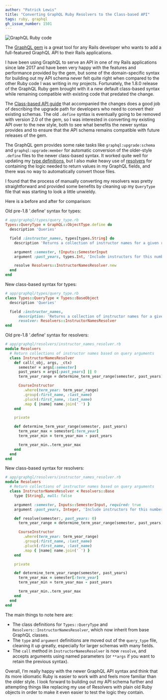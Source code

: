 ```yaml
---
author: "Patrick Lewis"
title: "Converting GraphQL Ruby Resolvers to the Class-​based API"
tags: ruby, graphql
gh_issue_number: 1501
---
```


<img src="/blog/2019/02/28/converting-graphql-ruby-resolvers-to-the-class-based-api/banner.png" alt="GraphQL Ruby code" />

The [GraphQL gem](https://graphql-ruby.org/) is a great tool for any Rails developer who wants to add a full-​featured GraphQL API to their Rails applications.

I have been using GraphQL to serve an API in one of my Rails applications since late 2017 and have been very happy with the features and performance provided by the gem, but some of the domain-​specific syntax for building out my API schema never felt quite right when compared to the other Ruby code I was writing in my projects. Fortunately, the 1.8.0 release of the GraphQL Ruby gem brought with it a new default class-​based syntax while remaining compatible with existing code that predated the change.

The [Class-based API guide](https://graphql-ruby.org/schema/class_based_api) that accompanied the changes does a good job of describing the upgrade path for developers who need to convert their existing schemas. The old `.define` syntax is eventually going to be removed with version 2.0 of the gem, so I was interested in converting my existing API over to the new style, both to see what benefits the newer syntax provides and to ensure that the API schema remains compatible with future releases of the gem.

The GraphQL gem provides some rake tasks like `graphql:upgrade:schema` and `graphql:upgrade:member` for automatic conversion of the older-​style `.define` files to the newer class-​based syntax. It worked quite well for updating my [type definitions](https://graphql-ruby.org/type_definitions/objects.html), but I also make heavy use of [resolvers](https://graphql-ruby.org/fields/resolvers.html) for containing the logic needed to return values in my GraphQL fields, and there was no way to automatically convert those files.

I found that the process of manually converting my resolvers was pretty straightforward and provided some benefits by cleaning up my `QueryType` file that was starting to look a little unwieldy.

Here is a before and after for comparison:


Old pre-1.8 '.define' syntax for types:

```ruby
# app/graphql/types/query_type.rb
Types::QueryType = GraphQL::ObjectType.define do
  description 'Queries'

  field :instructor_names, types[types.String] do
    description 'Returns a collection of instructor names for a given range of years'

    argument :semester, !Inputs::SemesterInput
    argument :past_years, types.Int, 'Include instructors for this number of past years'

    resolve Resolvers::InstructorNamesResolver.new
  end
end
```

New class-based syntax for types:

```ruby
# app/graphql/types/query_type.rb
class Types::QueryType < Types::BaseObject
  description 'Queries'

  field :instructor_names,
      description: 'Returns a collection of instructor names for a given range of years',
      resolver: Resolvers::InstructorNamesResolver
end
```



Old pre-1.8 '.define' syntax for resolvers:

```ruby
# app/graphql/resolvers/instructor_names_resolver.rb
module Resolvers
  # Return collections of instructor names based on query arguments
  class InstructorNamesResolver
    def call(_obj, args, _ctx)
      semester = args[:semester]
      past_years = args[:past_years] || 0
      term_year_range = determine_term_year_range(semester, past_years)

      CourseInstructor
        .where(term_year: term_year_range)
        .group(:first_name, :last_name)
        .pluck(:first_name, :last_name)
        .map { |name| name.join(' ') }
    end

    private

    def determine_term_year_range(semester, past_years)
      term_year_max = semester[:term_year]
      term_year_min = term_year_max - past_years

      term_year_min..term_year_max
    end
  end
end
```

New class-based syntax for resolvers:

```ruby
# app/graphql/resolvers/instructor_names_resolver.rb
module Resolvers
  # Return collections of instructor names based on query arguments
  class InstructorNamesResolver < Resolvers::Base
    type [String], null: false

    argument :semester, Inputs::SemesterInput, required: true
    argument :past_years, Integer, 'Include instructors for this number of past years', required: false

    def resolve(semester:, past_years: 0)
      term_year_range = determine_term_year_range(semester, past_years)

      CourseInstructor
        .where(term_year: term_year_range)
        .group(:first_name, :last_name)
        .pluck(:first_name, :last_name)
        .map { |name| name.join(' ') }
    end

    private

    def determine_term_year_range(semester, past_years)
      term_year_max = semester[:term_year]
      term_year_min = term_year_max - past_years

      term_year_min..term_year_max
    end
  end
end
```

The main things to note here are:

* The class definitions for `Types::QueryType` and `Resolvers::InstructorNamesResolver`, which now inherit from base GraphQL classes.
* The `type` and `argument` definitions are moved out of the `query_type` file, cleaning it up greatly, especially for larger schemas with many fields.
* The `call` method in `InstructorNamesResolver` is now `resolve`, and accepts arguments using named parameters (or `**args` if you want to retain the previous syntax).

Overall, I’m really happy with the newer GraphQL API syntax and think that its more idiomatic Ruby is easier to work with and feels more familiar than the older style. I look forward to building out my API schema further and attempting things like replacing my use of Resolvers with plain old Ruby objects in order to make it even easier to test the logic they contain.
